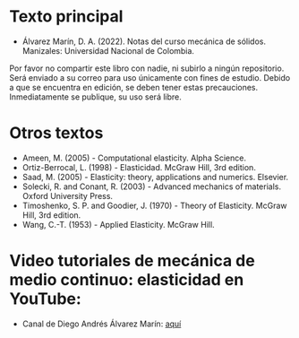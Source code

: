 # Texto principal
* Álvarez Marín, D. A. (2022). Notas del curso mecánica de sólidos. Manizales: Universidad Nacional de Colombia.

Por favor no compartir este libro con nadie, ni subirlo a ningún repositorio.  Será enviado a su correo para uso únicamente con fines de estudio.  Debido a que se encuentra en edición, se deben tener estas precauciones. Inmediatamente se publique, su uso será libre.


# Otros textos
* Ameen, M. (2005) - Computational elasticity. Alpha Science. 
* Ortiz-Berrocal, L. (1998) - Elasticidad. McGraw Hill, 3rd edition. 
* Saad, M. (2005) - Elasticity: theory, applications and numerics. Elsevier. 
* Solecki, R. and Conant, R. (2003) - Advanced mechanics of materials. Oxford University Press. 
* Timoshenko, S. P. and Goodier, J. (1970) - Theory of Elasticity. McGraw Hill, 3rd edition. 
* Wang, C.-T. (1953) - Applied Elasticity. McGraw Hill. 

# Video tutoriales de mecánica de medio continuo: elasticidad en YouTube:

* Canal de Diego Andrés Álvarez Marín: [aquí](https://www.youtube.com/channel/UCV0FtSuauv5WbcY-lLRMZ4g)
